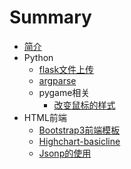 # Summary

* [简介](README.md)
* Python
   * [flask文件上传](python/flask-upload.md)
   * [argparse](python/argparse.md)
   * pygame相关
       * [改变鼠标的样式](python/pygame-cursor.md)
* HTML前端
   * [Bootstrap3前端模板](html/bootstrap3-template.md)
   * [Highchart-basicline](html/highchart-basicline.md)
   * [Jsonp的使用](html/jsonp.md)

